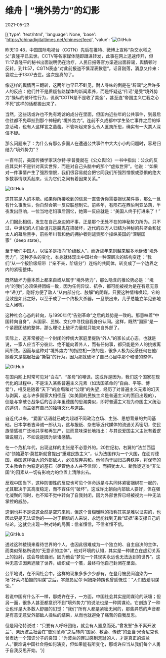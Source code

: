 # 维舟 | “境外势力”的幻影

2021-05-23

[{'type': 'text/html', 'language': None, 'base': 'https://chinadigitaltimes.net/chinese/feed', 'value': '![GitHub](https://chinadigitaltimes.net/chinese/files/2021/05/post-666284-60aa4dae84557.)

昨天10:48，中国国际电视台（CGTN）先后在推特、微博上宣称“杂交水稻之父”袁隆平已去世。CCTV等各家媒体随即跟进转发，此事在网上迅速传开，但11:17袁隆平的秘书出面说明仍在治疗，人民日报等官方渠道出面辟谣，舆情顿时反转，到11:57，CGTN表态“对此前报道不慎深表歉意”。话音刚落，消息又传来：袁院士于13:07去世。这次是真的了。

像这样的舆情再三翻转，这两年也早已不鲜见，耐人寻味的倒是在“辟谣”之后许多人的反应：他们并不是质疑各路媒体的新闻素养，而是怀疑这“传谣”是受“境外势力”操纵的破坏性行为，讥讽“CGTN是不是收了美金”，甚至连“帝国主义亡我之心不死”这样的话都搬出来了。

当然，这些话或许也不免有戏谑的成分在里面，但国内近些年的公共事件，到最后往往都不免牵扯到那个神秘的“境外势力”。连前不久成都中学生坠亡事件之后的悼念活动，也有人这样言之凿凿。不管听起来多么令人匪夷所思，确实有一大票人深信不疑。

那么问题来了：为什么有那么多国人在遭遇公共事件中大大小小的问题时，容易归结为“境外势力”？

一百年前，美国传播学家沃尔特·李普曼就在《公众舆论》一书中指出：公众的反应其实并不是针对真实世界，而是对自己头脑中的那个“虚拟世界”。他说：“如果对一件事情产生了强烈憎恨，我们很容易就会把它同我们所强烈憎恨或恐惧的绝大多数事情联系起来，认为它们之间有着因果关系。”

![GitHub](https://chinadigitaltimes.net/chinese/files/2021/05/post-666284-60aa4db1477b2.)

这其实是人的本能。如果你所接收到的信息一直告诉你需要担忧某件事，那么一旦有什么事发生，你自然会第一反应联想到它。前些年，有陨石在西伯利亚坠落，半夜发出巨响，一位当地老妇事后回忆，她第一反应就是：“美国人终于打进来了！”

人们据此相信，发生在自己身边的坏事，正是那个无处不在的神秘势力所为。只不过，中世纪的人们会诅咒是魔鬼在搞破坏，近代的西方人归结为神秘的共济会和犹太人的幕后黑手，前些年川普和他的拥护者则谴责那个操纵美国的“深层国家”（deep state）。

至于我们中国人，以往多是指向“阶级敌人”，而近些年来则越来越多地诉诸“境外势力”。这种矛头的变化，本身就体现出中国社会一种深层次的结构变迁：“我们”从一个按阶级纽带（“亲不亲，阶级分”）连结的共同体，转变成了一个边界之内的紧密整体。

既然破坏力量本质上都来自或从属于“境外势力”，那么隐含的推论势必是：“境内”的我们必须保持团结一致，因为任何异议、抗争，都可能被视为是在有意无意中“递刀”，刚好方便了敌人“从内部分化、肢解”的阴谋。只要这种情绪唤起，它的见效是如此之好，以至于成了一个终极大杀器，一旦祭出来，几乎总能立竿见影地让人闭嘴。

这种社会心态的转向，与1990年代“告别革命”之后的趋势是一致的。那意味着“中国转向自身”，从国家、民族、文化中寻找自我身份认同。这样，既然“国家”是一个紧密团结的整体，那么理论上破坏力量就只能来自外部了。

实际上，这非常接近一个封闭的传统大家庭里提防“外人”的家长式心态。也就是说，一家人应当不分彼此、绝不能向着外人，而有任何事，都只能是外人的挑拨离间所致。因而与这种对“境外势力”的指控相一致的是，很多人极为反感任何在他/她看来是挑起社会“撕裂”的行为，因为那就破坏了自己心目中那个和谐的整体。

![GitHub](https://chinadigitaltimes.net/chinese/files/2021/05/post-666284-60aa4db6bd739.png)

在国内网上时常可见对“白左”、“圣母”的嘲讽，这或许是因为，我们这个国家在现代化的过程中，不是注入某些普遍主义元素（如法国革命的“自由、平等、博爱”），相反是随着“天下”的崩塌和对“公理”的失望，经历了对普遍主义元素的幻灭与剥离，这与许多国家大相径庭（如美国的民族主义是普遍主义的面目出现的），倒是与拿破仑战争后的百余年里德国的思潮类似，即将普遍主义视为帝国主义统治的遁词，而主张有自己的独特文化与道路。

自近代以来，“爱国”话语就已成为超越不同政治立场、主张、思想背景的共同基础。日本学者吉泽诚一郎认为，这与报纸、杂志等近代媒体的流通关系密切，使民族情感被广泛地共享和再生产，进而意味深长地指出：与其说爱国主义主张有着逻辑说服力，不如说是因为诉诸感情。

在一个危机年代，出现这样的主张是不必意外的。20世纪初，右翼的“法兰西运动”领袖夏尔·莫拉斯就曾提出“重建民族主义”，认为法国作为一个大国，在面对德国、英国这样强大的外部敌人，必须放弃共和。他倾向于回归古典秩序，将保守的天主教会作为稳定的基石（尽管他本人并不信仰），而把犹太人、新教徒这类“非法国”的因素从一切有影响力的位置上清除出去。

反观中国当下，这种防御性的反应也可见个体命运是与共同体紧密捆绑在一起的，尤其取决于其高度稳定，而不容任何“破坏”。这或许比朝向内部敌人要好，但在强化凝聚的同时，也不知不觉中转向了自我封闭，因为外部世界已经被视为一种无法掌控的威胁。

这倒也并不是说这全然是空穴来风，但这个含糊暧昧的指称其实是难以证实的，也因此更是无法证伪的——对于相信的人来说，永远能找到无数“证据”来支撑自己的结论。这就会出现一种对峙的局面：信者恒信，不信者恒不信。

![GitHub](https://chinadigitaltimes.net/chinese/files/2021/05/post-666284-60aa4db9836e3.)

透过这种棱镜来看待世界的个人，也因此很难成为一个独立的、自主自决的主体，而类似荣格所说的“无意识的主体”，他对环境的认知，其实是一种建立在虚幻关系上的投射，这会导致自闭，因为他会“梦见一个其现实永远也无法达到的世界”。这种无意识因素遮蔽了世界，编织成一个茧，最终将他自己封闭在里面。

公平地说，在不同社会中，这样的现象多多少少都有。在登月被民间渲染为一场“好莱坞拍摄的阴谋”之后，宇航员尼尔·阿姆斯特朗也曾感慨过：“人们热爱阴谋论。”

若说中国有什么不一样，那或许在于，一方面，中国社会其实是阴谋论的沃壤；但另一面，很多人甚至都意识不到“境外势力”的说法也是一种阴谋论。它创造了一种让也许是大多数人舒服的幻觉：“我们”所有人都是紧密无间的，那些异质的声音都是有意无意受外部敌人操纵的结果，从而也就避免了痛苦的自我反思。

但是阿伦特说过：“只要有人呼吁团结，就会有人窒息而死。”曾发誓“永不离开波兰”、亲历波兰社会在“告别革命”之后转向“国家、教会、传统”的亚当·米奇尼克也曾表达一个知识分子的良知：“为波兰的罪过感到羞耻的人，才是真正的波兰人。”很难说中国社会将如何演变，但如果能有所变化，那或许应当从我们每个人勇于自我反思开始。'}]